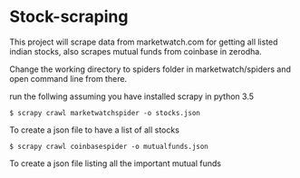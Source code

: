 # Stock-scraping
This project will scrape data from marketwatch.com for getting all listed indian stocks, also scrapes mutual funds from coinbase in zerodha.

Change the working directory to spiders folder in marketwatch/spiders and open command line from there.

run the follwing assuming you have installed scrapy in python 3.5

```
$ scrapy crawl marketwatchspider -o stocks.json
```
To create a json file to have a list of all stocks


```
$ scrapy crawl coinbasespider -o mutualfunds.json
```
To create a json file listing all the important mutual funds

